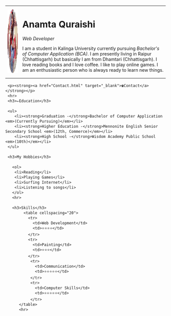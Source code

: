 <!DOCTYPE html>
<html lang="en">
    <!-- Our head tag starts here -->
   <head>
    <meta charset="UTF-8">
    <meta name="viewport" content="width=device-width, initial-scale=1.0">
    <title>Anam's Personal Site</title>
    <link rel="stylesheet" href="css/style.css">
   </head>
   <!-- Our body tag starts here -->

  <body>
    <!-- Our table tag starts from here -->
    <table cellspacing="20">
      <tr>
        <td> <img src="circle-cropped.png" alt="Anam's Profile Picture" width="200" height="200"></td>
        <td><h1>Anamta Quraishi</h1>
          <p><em>Web Developer</em></p>
          <p>I am a student in Kalinga University currently pursuing <em>Bachelor's of Computer Application (BCA)</em>. I am presently living in Raipur (Chhattisgarh) but basically I am from Dhamtari (Chhattisgarh). I love reading books and I love coffee. I like to play online games. I am an enthusiastic person who is always ready to learn new things. </p>
        </td>
      </tr>
    </table>
     
     <p><strong><a href="Contact.html" target="_blank">☎Contact</a></strong></p>
     <hr>
     <h3>✏Education</h3>

     <ul>
        <li><strong>Graduation -</strong>Bachelor of Computer Application <em>(Currently Pursuing)</em></li>
        <li><strong>Higher Education -</strong>Mennonite English Senior Secondary School <em>(12th, Commerce)</em></li>
        <li><strong>High School -</strong>Wisdom Academy Public School <em>(10th)</em></li>
     </ul>

     <h3>My Hobbies</h3>

       <ol>
        <li>Reading</li>
        <li>Playing Games</li>  
        <li>Surfing Internet</li>
        <li>Listening to songs</li>
       </ol>
       <hr>

       <h3>Skills</h3>
            <table cellspacing="20">
              <tr>
                <td>Web Development</td>
                <td>⭐⭐⭐⭐</td>
              </tr>
              <tr>
                <td>Painting</td>
                <td>⭐⭐⭐</td>
              </tr>
               <tr>
                 <td>Communication</td>
                 <td>⭐⭐⭐⭐⭐</td>
               </tr>
               <tr>
                 <td>Computer Skills</td>
                 <td>⭐⭐⭐⭐⭐</td>
               </tr>
          </table>
          <hr>
   </body>
</html>
